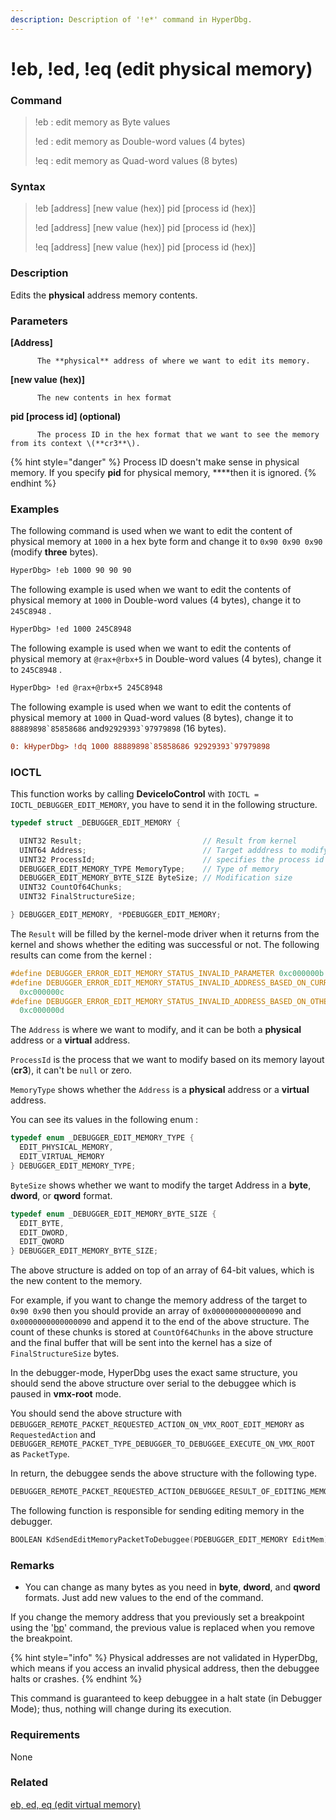 ```yaml
---
description: Description of '!e*' command in HyperDbg.
---
```


# !eb, !ed, !eq \(edit physical memory\)

### Command

> !eb : edit memory as Byte values
>
> !ed : edit memory as Double-word values \(4 bytes\)
>
> !eq : edit memory as Quad-word values \(8 bytes\)

### Syntax

> !eb \[address\] \[new value \(hex\)\] pid \[process id \(hex\)\]
>
> !ed \[address\] \[new value \(hex\)\] pid \[process id \(hex\)\]
>
> !eq \[address\] \[new value \(hex\)\] pid \[process id \(hex\)\]

### Description

Edits the **physical** address memory contents.

### Parameters

**\[Address\]**

          The **physical** address of where we want to edit its memory.

**\[new value \(hex\)\]**

          The new contents in hex format

**pid \[process id\]  \(optional\)**

          The process ID in the hex format that we want to see the memory from its context \(**cr3**\).

{% hint style="danger" %}
Process ID doesn't make sense in physical memory. If you specify **pid** for physical memory, ****then it is ignored.
{% endhint %}

### Examples

The following command is used when we want to edit the content of physical memory at `1000` in a hex byte form and change it to `0x90 0x90 0x90` \(modify **three** bytes\).

```diff
HyperDbg> !eb 1000 90 90 90
```

The following example is used when we want to edit the contents of physical memory at `1000` in Double-word values \(4 bytes\), change it to `245C8948` .

```diff
HyperDbg> !ed 1000 245C8948
```

The following example is used when we want to edit the contents of physical memory at `@rax+@rbx+5` in Double-word values \(4 bytes\), change it to `245C8948` .

```diff
HyperDbg> !ed @rax+@rbx+5 245C8948
```

The following example is used when we want to edit the contents of physical memory at `1000` in Quad-word values \(8 bytes\), change it to ``88889898`85858686``  and``92929393`97979898`` \(16 bytes\).

```diff
0: kHyperDbg> !dq 1000 88889898`85858686 92929393`97979898
```

### IOCTL

This function works by calling **DeviceIoControl** with `IOCTL = IOCTL_DEBUGGER_EDIT_MEMORY`, you have to send it in the following structure.

```c
typedef struct _DEBUGGER_EDIT_MEMORY {

  UINT32 Result;                           // Result from kernel
  UINT64 Address;                          // Target adddress to modify
  UINT32 ProcessId;                        // specifies the process id
  DEBUGGER_EDIT_MEMORY_TYPE MemoryType;    // Type of memory
  DEBUGGER_EDIT_MEMORY_BYTE_SIZE ByteSize; // Modification size
  UINT32 CountOf64Chunks;
  UINT32 FinalStructureSize;

} DEBUGGER_EDIT_MEMORY, *PDEBUGGER_EDIT_MEMORY;
```

The `Result` will be filled by the kernel-mode driver when it returns from the kernel and shows whether the editing was successful or not. The following results can come from the kernel :

```c
#define DEBUGGER_ERROR_EDIT_MEMORY_STATUS_INVALID_PARAMETER 0xc000000b
#define DEBUGGER_ERROR_EDIT_MEMORY_STATUS_INVALID_ADDRESS_BASED_ON_CURRENT_PROCESS \
  0xc000000c
#define DEBUGGER_ERROR_EDIT_MEMORY_STATUS_INVALID_ADDRESS_BASED_ON_OTHER_PROCESS \
  0xc000000d
```

 The `Address` is where we want to modify, and it can be both a **physical** address or a **virtual** address.

`ProcessId` is the process that we want to modify based on its memory layout \(**cr3**\), it can't be `null` or zero.

`MemoryType` shows whether the `Address` is a **physical** address or a **virtual** address.

You can see its values in the following enum :

```c
typedef enum _DEBUGGER_EDIT_MEMORY_TYPE {
  EDIT_PHYSICAL_MEMORY,
  EDIT_VIRTUAL_MEMORY
} DEBUGGER_EDIT_MEMORY_TYPE;
```

`ByteSize` shows whether we want to modify the target Address in a **byte**, **dword**, or **qword** format. 

```c
typedef enum _DEBUGGER_EDIT_MEMORY_BYTE_SIZE {
  EDIT_BYTE,
  EDIT_DWORD,
  EDIT_QWORD
} DEBUGGER_EDIT_MEMORY_BYTE_SIZE;
```

The above structure is added on top of an array of 64-bit values, which is the new content to the memory. 

For example, if you want to change the memory address of  the target to `0x90 0x90` then you should provide an array of `0x0000000000000090` and `0x0000000000000090` and append it to the end of the above structure. The count of these chunks is stored at `CountOf64Chunks` in the above structure and the final buffer that will be sent into the kernel has a size of `FinalStructureSize` bytes.

In the debugger-mode, HyperDbg uses the exact same structure, you should send the above structure over serial to the debuggee which is paused in **vmx-root** mode.  

You should send the above structure with `DEBUGGER_REMOTE_PACKET_REQUESTED_ACTION_ON_VMX_ROOT_EDIT_MEMORY` as `RequestedAction` and `DEBUGGER_REMOTE_PACKET_TYPE_DEBUGGER_TO_DEBUGGEE_EXECUTE_ON_VMX_ROOT` as `PacketType`.

In return, the debuggee sends the above structure with the following type.

```c
DEBUGGER_REMOTE_PACKET_REQUESTED_ACTION_DEBUGGEE_RESULT_OF_EDITING_MEMORY
```

The following function is responsible for sending editing memory in the debugger.

```c
BOOLEAN KdSendEditMemoryPacketToDebuggee(PDEBUGGER_EDIT_MEMORY EditMem);
```

### **Remarks**

* You can change as many bytes as you need in **byte**, **dword**, and **qword** formats. Just add new values to the end of the command.

If you change the memory address that you previously set a breakpoint using the '[bp](https://docs.hyperdbg.com/commands/debugging-commands/bp)' command, the previous value is replaced when you remove the breakpoint.

{% hint style="info" %}
Physical addresses are not validated in HyperDbg, which means if you access an invalid physical address, then the debuggee halts or crashes.
{% endhint %}

This command is guaranteed to keep debuggee in a halt state \(in Debugger Mode\); thus, nothing will change during its execution.

### Requirements

None

### Related

[eb, ed, eq \(edit virtual memory\)](https://docs.hyperdbg.com/commands/debugging-commands/e)

